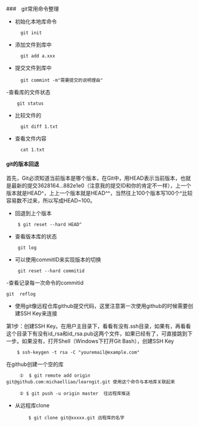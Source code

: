 ###　git常用命令整理

- 初始化本地库命令

        git init 


- 添加文件到库中

        git add a.xxx


- 提交文件到库中

        git commint -m"需要提交的说明理由"              


-查看库的文件状态

        git status

- 比较文件的

        git diff 1.txt

- 查看文件内容

        cat 1.txt
####  git的版本回退

首先，Git必须知道当前版本是哪个版本，在Git中，用HEAD表示当前版本，也就是最新的提交3628164...882e1e0（注意我的提交ID和你的肯定不一样），上一个版本就是HEAD^，上上一个版本就是HEAD^^，当然往上100个版本写100个^比较容易数不过来，所以写成HEAD~100。

 - 回退到上个版本

        $ git reset --hard HEAD^

 - 查看版本库的状态

        git log

 - 可以使用commitID来实现版本的切换

        git reset --hard commitid

 -查看记录每一次命令的commitid

    git  reflog    

 - 使用git像远程仓库github提交代码，这里注意第一次使用github的时候需要创建SSH Key来连接

 第1步：创建SSH Key。在用户主目录下，看看有没有.ssh目录，如果有，再看看这个目录下有没有id_rsa和id_rsa.pub这两个文件，如果已经有了，可直接跳到下一步。如果没有，打开Shell（Windows下打开Git Bash），创建SSH Key

        $ ssh-keygen -t rsa -C "youremail@example.com"


 在github创建一个空的库 

         ①  $ git remote add origin git@github.com:michaelliao/learngit.git 使用这个命令与本地库关联起来

         ② $ git push -u origin master  往远程库推送


- 从远程库clone

           $ git clone git@xxxxx.git 远程库的名字



